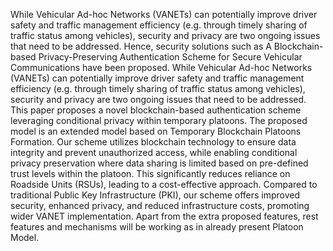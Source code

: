While Vehicular Ad-hoc Networks (VANETs) can potentially improve driver safety and traffic management efficiency (e.g. through timely sharing of traffic status among vehicles), security and privacy are two ongoing issues that need to be addressed. Hence, security solutions such as A Blockchain-based Privacy-Preserving Authentication Scheme for Secure Vehicular Communications have been proposed. While Vehicular Ad-hoc Networks (VANETs) can potentially improve driver safety and traffic management efficiency (e.g. through timely sharing of traffic status among vehicles), security and privacy are two ongoing issues that need to be addressed. This paper proposes a novel blockchain-based authentication scheme leveraging conditional privacy within temporary platoons. The proposed model is an extended model based on Temporary Blockchain Platoons Formation. Our scheme utilizes blockchain technology to ensure data integrity and prevent unauthorized access, while enabling conditional privacy preservation where data sharing is limited based on pre-defined trust levels within the platoon. This significantly reduces reliance on Roadside Units (RSUs), leading to a cost-effective approach. Compared to traditional Public Key Infrastructure (PKI), our scheme offers improved security, enhanced privacy, and reduced infrastructure costs, promoting wider VANET implementation. Apart from the extra proposed features, rest features and mechanisms will be working as in already present Platoon Model.
 
